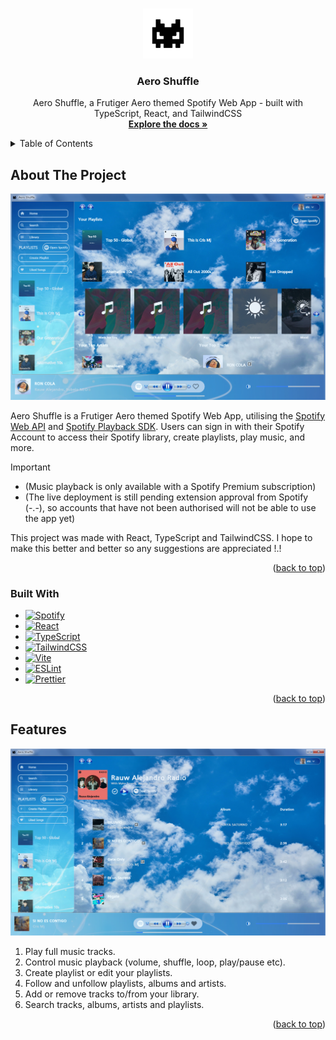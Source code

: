 <a id="readme-top"></a>

<!-- PROJECT LOGO -->
<br />
<div align="center">
  <a href="https://github.com/w41ch0ng/AeroShuffle">
    <img src="https://github.com/w41ch0ng/AeroShuffle/blob/main/src/assets/images/sprites/aero-shuffle-gif.gif" alt="Logo" width="80" height="80">
  </a>

<h3 align="center">Aero Shuffle</h3>

  <p align="center">
    Aero Shuffle, a Frutiger Aero themed Spotify Web App - built with TypeScript, React, and TailwindCSS
    <br />
    <a href="https://github.com/w41ch0ng/AeroShuffle"><strong>Explore the docs »</strong></a>
    <br />
  </p>
</div>

<!-- TABLE OF CONTENTS -->
<details>
  <summary>Table of Contents</summary>
  <ol>
    <li>
      <a href="#about-the-project">About The Project</a>
      <ul>
        <li><a href="#built-with">Built With</a></li>
      </ul>
    </li>
    <li><a href="#features">Features</a></li>
  </ol>
</details>

<!-- ABOUT THE PROJECT -->

## About The Project

[![Aero Shuffle][aero-shuffle-one]](https://aero-shuffle.app)

Aero Shuffle is a Frutiger Aero themed Spotify Web App, utilising the <a href="https://developer.spotify.com/documentation/web-api/">Spotify Web API</a> and <a href="https://developer.spotify.com/documentation/web-playback-sdk/">Spotify Playback SDK</a>. Users can sign in with their Spotify Account to access their
Spotify library, create playlists, play music, and more.

> [!IMPORTANT]
> - (Music playback is only available with a Spotify Premium subscription) </br>
> - (The live deployment is still pending extension approval from Spotify (-.-), so accounts that have not been authorised will not be able to use the app yet)

This project was made with React, TypeScript and TailwindCSS. I hope to make this better and better so any suggestions are appreciated !.!

<p align="right">(<a href="#readme-top">back to top</a>)</p>

### Built With

- [![Spotify][Spotify]][Spotify-url]
- [![React][React.js]][React-url]
- [![TypeScript][TypeScript]][TypeScript-url]
- [![TailwindCSS][TailwindCSS]][TailwindCSS-url]
- [![Vite][Vite]][Vite-url]
- [![ESLint][ESLint]][ESLint-url]
- [![Prettier][Prettier]][Prettier-url]

<p align="right">(<a href="#readme-top">back to top</a>)</p>

<!-- FEATURES -->

## Features

[![Aero Shuffle][aero-shuffle-two]](https://aero-shuffle.app)

  <ol>
    <li>Play full music tracks.</li>
    <li>Control music playback (volume, shuffle, loop, play/pause etc).</li>
    <li>Create playlist or edit your playlists.</li>
    <li>Follow and unfollow playlists, albums and artists.</li>
    <li>Add or remove tracks to/from your library.</li>
    <li>Search tracks, albums, artists and playlists.</li>
  </ol>

<p align="right">(<a href="#readme-top">back to top</a>)</p>

<!-- MARKDOWN LINKS & IMAGES -->

[Spotify]: https://img.shields.io/badge/Spotify-1ED760?style=for-the-badge&logo=spotify&logoColor=white
[Spotify-url]: https://developer.spotify.com/
[React.js]: https://img.shields.io/badge/React-20232A?style=for-the-badge&logo=react&logoColor=61DAFB
[React-url]: https://reactjs.org/
[TypeScript]: https://img.shields.io/badge/TypeScript-007ACC?style=for-the-badge&logo=typescript&logoColor=white
[TypeScript-url]: https://www.typescriptlang.org/
[TailwindCSS]: https://img.shields.io/badge/Tailwind_CSS-38B2AC?style=for-the-badge&logo=tailwind-css&logoColor=white
[TailwindCSS-url]: https://tailwindcss.com/
[Vite]: https://img.shields.io/badge/Vite-B73BFE?style=for-the-badge&logo=vite&logoColor=FFD62E
[Vite-url]: https://vitejs.dev/
[ESLint]: https://img.shields.io/badge/eslint-3A33D1?style=for-the-badge&logo=eslint&logoColor=white
[ESLint-url]: https://eslint.org/
[Prettier]: https://img.shields.io/badge/prettier-1A2C34?style=for-the-badge&logo=prettier&logoColor=F7BA3E
[Prettier-url]: https://prettier.io/
[aero-shuffle-one]: src/assets/images/screenshots/aero-shuffle-one.png
[aero-shuffle-two]: src/assets/images/screenshots/aero-shuffle-two.png
